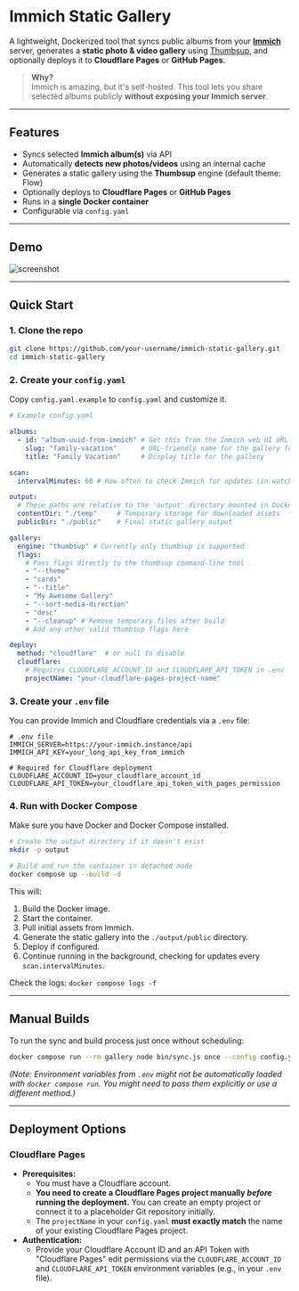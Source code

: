 # Immich Static Gallery

A lightweight, Dockerized tool that syncs public albums from your **[Immich](https://github.com/immich-app/immich)** server, generates a **static photo & video gallery** using [Thumbsup](https://thumbsup.github.io/), and optionally deploys it to **Cloudflare Pages** or **GitHub Pages**.

> **Why?**  
> Immich is amazing, but it's self-hosted. This tool lets you share selected albums publicly **without exposing your Immich server**.

---

## Features

- Syncs selected **Immich album(s)** via API
- Automatically **detects new photos/videos** using an internal cache
- Generates a static gallery using the **Thumbsup** engine (default theme: Flow)
- Optionally deploys to **Cloudflare Pages** or **GitHub Pages**
- Runs in a **single Docker container**
- Configurable via `config.yaml`

---

## Demo

![screenshot](./docs/demo.png)

---

## Quick Start

### 1. Clone the repo

```bash
git clone https://github.com/your-username/immich-static-gallery.git
cd immich-static-gallery

```

### 2. Create your `config.yaml`

Copy `config.yaml.example` to `config.yaml` and customize it.

```yaml
# Example config.yaml

albums:
  - id: "album-uuid-from-immich" # Get this from the Immich web UI URL
    slug: "family-vacation"      # URL-friendly name for the gallery folder
    title: "Family Vacation"     # Display title for the gallery

scan:
  intervalMinutes: 60 # How often to check Immich for updates (in watch mode)

output:
  # These paths are relative to the 'output' directory mounted in Docker
  contentDir: "./temp"     # Temporary storage for downloaded assets
  publicDir: "./public"    # Final static gallery output

gallery:
  engine: "thumbsup" # Currently only thumbsup is supported
  flags:
    # Pass flags directly to the thumbsup command-line tool
    - "--theme"
    - "cards"
    - "--title"
    - "My Awesome Gallery"
    - "--sort-media-direction"
    - "desc"
    - "--cleanup" # Remove temporary files after build
    # Add any other valid thumbsup flags here

deploy:
  method: "cloudflare"  # or null to disable
  cloudflare:
    # Requires CLOUDFLARE_ACCOUNT_ID and CLOUDFLARE_API_TOKEN in .env
    projectName: "your-cloudflare-pages-project-name"
```

### 3. Create your `.env` file

You can provide Immich and Cloudflare credentials via a `.env` file:

```dotenv
# .env file
IMMICH_SERVER=https://your-immich.instance/api
IMMICH_API_KEY=your_long_api_key_from_immich

# Required for Cloudflare deployment
CLOUDFLARE_ACCOUNT_ID=your_cloudflare_account_id
CLOUDFLARE_API_TOKEN=your_cloudflare_api_token_with_pages_permission
```

### 4. Run with Docker Compose

Make sure you have Docker and Docker Compose installed.

```bash
# Create the output directory if it doesn't exist
mkdir -p output

# Build and run the container in detached mode
docker compose up --build -d
```

This will:
1. Build the Docker image.
2. Start the container.
3. Pull initial assets from Immich.
4. Generate the static gallery into the `./output/public` directory.
5. Deploy if configured.
6. Continue running in the background, checking for updates every `scan.intervalMinutes`.

Check the logs: `docker compose logs -f`

---

## Manual Builds

To run the sync and build process just once without scheduling:

```bash
docker compose run --rm gallery node bin/sync.js once --config config.yaml
```
*(Note: Environment variables from `.env` might not be automatically loaded with `docker compose run`. You might need to pass them explicitly or use a different method.)*

---

## Deployment Options

### Cloudflare Pages

- **Prerequisites:**
    - You must have a Cloudflare account.
    - **You need to create a Cloudflare Pages project manually *before* running the deployment.** You can create an empty project or connect it to a placeholder Git repository initially.
    - The `projectName` in your `config.yaml` **must exactly match** the name of your existing Cloudflare Pages project.
- **Authentication:**
    - Provide your Cloudflare Account ID and an API Token with "Cloudflare Pages" edit permissions via the `CLOUDFLARE_ACCOUNT_ID` and `CLOUDFLARE_API_TOKEN` environment variables (e.g., in your `.env` file).
    